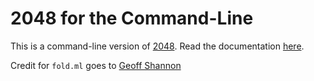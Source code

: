 # 2048 for the Command-Line

This is a command-line version of [2048](http://gabrielecirulli.github.io/2048/). Read the documentation [here](http://www.johnloeber.com/docs/2048.html).

Credit for `fold.ml` goes to [Geoff Shannon](http://github.com/RadicalZephyr)
